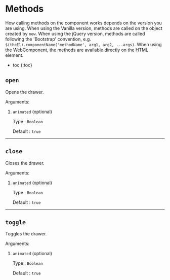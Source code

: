 # Methods
How calling methods on the component works depends on the version you are using.
When using the Vanilla version, methods are called on the object created by `new`.
When using the jQuery version, methods are called following the 'Bootstrap' convention,
e.g. `$(theEl).componentName('methodName', arg1, arg2, ...args)`.
When using the WebComponent, the methods are available directly on the HTML element.

* toc
{:toc}

## `open`
Opens the drawer.

Arguments:
1.  `animated` (optional)

    Type
    : `Boolean`

    Default
    : `true`

***

## `close`
Closes the drawer.

Arguments:
1.  `animated` (optional)

    Type
    : `Boolean`

    Default
    : `true`

***

## `toggle`
Toggles the drawer.

Arguments:
1.  `animated` (optional)

    Type
    : `Boolean`

    Default
    : `true`
